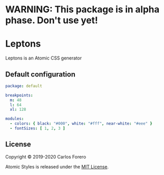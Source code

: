 # WARNING: This package is in alpha phase. Don't use yet!

# Leptons

Leptons is an Atomic CSS generator

## Default configuration

```yaml
package: default

breakpoints:
  m: 48
  l: 64
  xl: 128

modules:
  - colors: { black: "#000", white: "#fff", near-white: "#eee" }
  - fontSizes: [ 1, 2, 3 ]
```

## License

Copyright © 2019-2020 Carlos Forero

Atomic Styles is released under the [MIT License](LICENSE).
